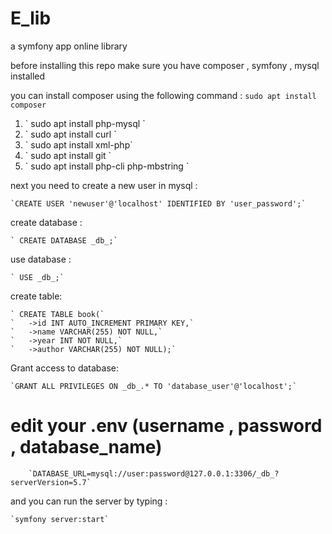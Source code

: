 # E_lib
a symfony app online library 



before installing this repo make sure you have composer , symfony , mysql installed 

you can install composer using the following command :
        ` sudo apt install composer `




<ol> 
    <li> ` sudo apt install php-mysql `</li>
    <li> ` sudo apt install curl `</li>
    <li> ` sudo apt install xml-php`</li>
    <li> ` sudo apt install git ` </li>
    <li> ` sudo apt install php-cli php-mbstring `</li>
</ol>


next you need to  create a new user in mysql :


    `CREATE USER 'newuser'@'localhost' IDENTIFIED BY 'user_password';`

create database :

    ` CREATE DATABASE _db_;`
 
use database :

    ` USE _db_;`
 
 
create table:

    ` CREATE TABLE book(`
    `   ->id INT AUTO_INCREMENT PRIMARY KEY,`
    `   ->name VARCHAR(255) NOT NULL,`
    `   ->year INT NOT NULL,`
    `   ->author VARCHAR(255) NOT NULL);`
    


Grant access to database:

    `GRANT ALL PRIVILEGES ON _db_.* TO 'database_user'@'localhost';`
    
 
    
    

<h1> edit your .env (username , password , database_name)  </h1>

        `DATABASE_URL=mysql://user:password@127.0.0.1:3306/_db_?serverVersion=5.7`

and you can run the server by typing :
    
    `symfony server:start`
